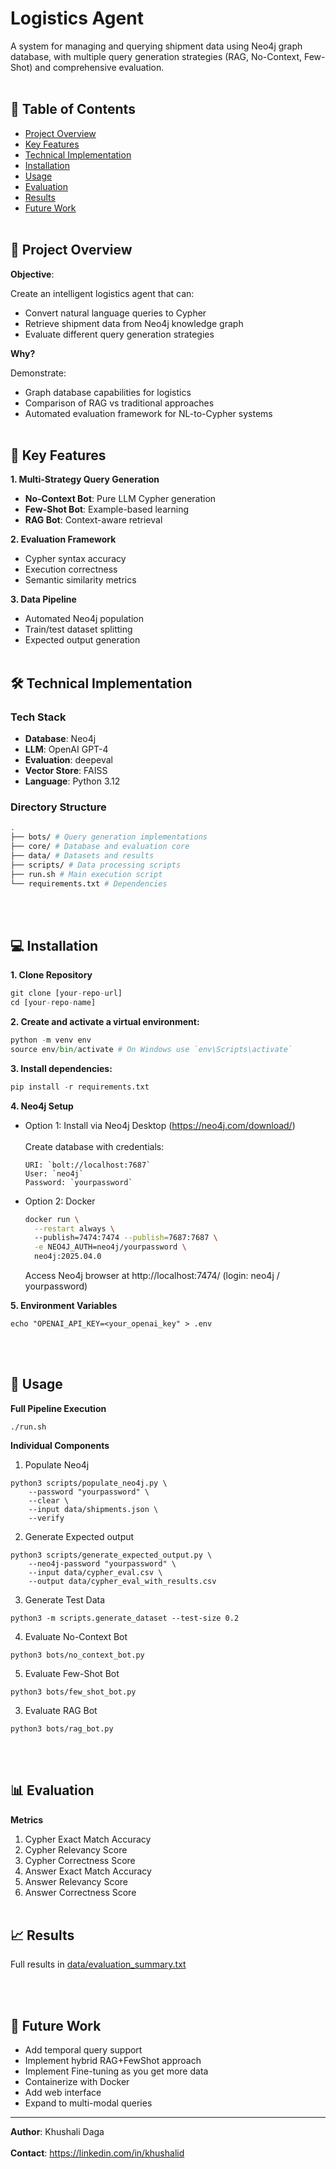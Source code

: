 # Logistics Agent

A system for managing and querying shipment data using Neo4j graph database, with multiple query generation strategies (RAG, No-Context, Few-Shot) and comprehensive evaluation.
<br></br>
## 📌 Table of Contents
- [Project Overview](#-project-overview)
- [Key Features](#-key-features)
- [Technical Implementation](#-technical-implementation)
- [Installation](#-installation)
- [Usage](#-usage)
- [Evaluation](#-evaluation)
- [Results](#-results)
- [Future Work](#-future-work)
<br></br>
## 🌟 Project Overview
**Objective**: 

Create an intelligent logistics agent that can:
- Convert natural language queries to Cypher
- Retrieve shipment data from Neo4j knowledge graph
- Evaluate different query generation strategies

**Why?** 

Demonstrate:
- Graph database capabilities for logistics
- Comparison of RAG vs traditional approaches
- Automated evaluation framework for NL-to-Cypher systems
<br></br>
## 🚀 Key Features
**1. Multi-Strategy Query Generation**
   - **No-Context Bot**: Pure LLM Cypher generation
   - **Few-Shot Bot**: Example-based learning
   - **RAG Bot**: Context-aware retrieval

**2. Evaluation Framework**
   - Cypher syntax accuracy
   - Execution correctness
   - Semantic similarity metrics

**3. Data Pipeline**
   - Automated Neo4j population
   - Train/test dataset splitting
   - Expected output generation
<br></br>
## 🛠 Technical Implementation
### Tech Stack
- **Database**: Neo4j
- **LLM**: OpenAI GPT-4
- **Evaluation**: deepeval
- **Vector Store**: FAISS
- **Language**: Python 3.12

### Directory Structure
```bash
.
├── bots/ # Query generation implementations
├── core/ # Database and evaluation core
├── data/ # Datasets and results
├── scripts/ # Data processing scripts
├── run.sh # Main execution script
└── requirements.txt # Dependencies
```
<br></br>
## 💻 Installation
**1. Clone Repository**
```python
git clone [your-repo-url]
cd [your-repo-name]
```
**2. Create and activate a virtual environment:**
```python
python -m venv env
source env/bin/activate # On Windows use `env\Scripts\activate`
```
**3. Install dependencies:**
```python
pip install -r requirements.txt
```
**4. Neo4j Setup**
- Option 1: Install via Neo4j Desktop (https://neo4j.com/download/)<br></br>
  Create database with credentials:
  ```
  URI: `bolt://localhost:7687`
  User: `neo4j`
  Password: `yourpassword`
  ```
- Option 2: Docker
    ```bash
    docker run \
      --restart always \ 
      --publish=7474:7474 --publish=7687:7687 \
      -e NEO4J_AUTH=neo4j/yourpassword \
      neo4j:2025.04.0
    ```
  Access Neo4j browser at http://localhost:7474/ (login: neo4j / yourpassword)
  
**5. Environment Variables**
```
echo "OPENAI_API_KEY=<your_openai_key" > .env
```
<br></br>
## 🏃 Usage
**Full Pipeline Execution**
```
./run.sh
```


**Individual Components**
1. Populate Neo4j
```
python3 scripts/populate_neo4j.py \
    --password "yourpassword" \
    --clear \
    --input data/shipments.json \
    --verify
```
2. Generate Expected output
```
python3 scripts/generate_expected_output.py \
    --neo4j-password "yourpassword" \
    --input data/cypher_eval.csv \
    --output data/cypher_eval_with_results.csv
```
3. Generate Test Data
```
python3 -m scripts.generate_dataset --test-size 0.2
```
4. Evaluate No-Context Bot
```
python3 bots/no_context_bot.py
```
5. Evaluate Few-Shot Bot
```
python3 bots/few_shot_bot.py
```
3. Evaluate RAG Bot
```
python3 bots/rag_bot.py
```
<br></br>
## 📊 Evaluation
**Metrics**
1. Cypher Exact Match Accuracy
2. Cypher Relevancy Score
3. Cypher Correctness Score
4. Answer Exact Match Accuracy
5. Answer Relevancy Score
6. Answer Correctness Score
<br></br>
## 📈 Results
Full results in [data/evaluation_summary.txt](data/evaluation_summary.txt)

<br></br>
## 🔮 Future Work
- Add temporal query support
- Implement hybrid RAG+FewShot approach
- Implement Fine-tuning as you get more data
- Containerize with Docker
- Add web interface
- Expand to multi-modal queries

---

**Author**: Khushali Daga <br></br>
**Contact**: https://linkedin.com/in/khushalid

